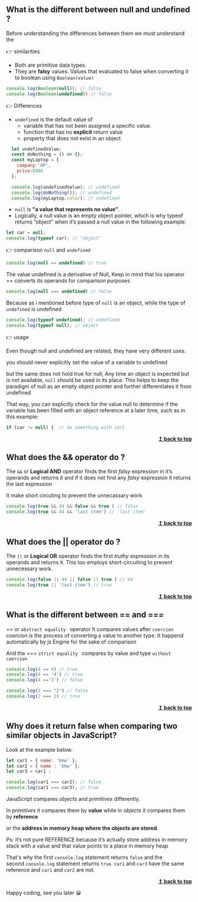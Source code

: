 
## What is the different between null and undefined ?

Before understanding the differences between them we must understand the 

👉 similarities 

- Both are primitive data types.
- They are **falsy** values. Values that evaluated to false when converting it to boolean using `Boolean(value)`

```js 
console.log(Boolean(null)); // false
console.log(Boolean(undefined)) // false
```

👉 Differences 

-  `undefined` is the default value of 
	- variable that has not been assigned a specific value.
	- function that has no **explicit** return value 
	- property that does not exist in an object
```js
  let undefinedValue;
  const doNothing = () => {};
  const myLaptop = {
    company:'HP',
    price:8000
  };

  console.log(undefinedValue); // undefined
  console.log(doNothing()); // undefined
  console.log(myLaptop.color); // undefined
```

- `null` is **"a value that represents no value"**.
- Logically, a null value is an empty object pointer, which is why typeof returns “object” when it’s passed a null value in the following example:
```js
let car = null;
console.log(typeof car); // "object"
```


👉  comparison `null` and `undefined`

```js
console.log(null == undefined) // true
```

The value undefined is a derivative of Null, Keep in mind that his operator == converts its operands for comparison purposes 
 
```js
console.log(null === undefined) // false
```
 
Because  as i mentioned before type of  `null` is an object, while the type of `undefined` is undefined 

```js
console.log(typeof undefined); // undefined
console.log(typeof null); // object
```
👉 usage 

Even though null and undefined are related, they have very different uses.

you should never explicitly set the value of a variable to undefined

but the same does not hold true for null, Any time an object is expected but is not available, `null` should be used in its place. This helps to keep the paradigm of null as an empty object pointer and further differentiates it from undefined

That way, you can explicitly check for the value null to determine if the variable has been filled with an object reference at a later time, such as in this example: 
  
  ```js
if (car != null) {  // do something with car}
```

<div align="right">

<b><a href="#">↥ back to top</a></b>

</div>

## What does the && operator do ?

The `&&` or **Logical AND** operator finds the first _falsy_ expression in it’s operands and returns it and if it does not find any _falsy_ expression it returns the last expression

It make short circuting to prevent the unnecassary work 

```js
console.log(true && 44 && false && true ) // false
console.log(true && 44 && 'last item') // 'last item'

```
<div align="right">

<b><a href="#">↥ back to top</a></b>

</div>

## What does the || operator do ?

The `||` or **Logical OR** operator finds the first _truthy_ expression in its operands and returns it. This too employs short-circuiting to prevent unnecessary work.

```js
console.log(false || 44 || false || true ) // 44
console.log(true || 'last item') // true

```

<div align="right">

<b><a href="#">↥ back to top</a></b>

</div>

## What is the different between == and ===

==  or `abstract equality ` operator It compares values  after ` coercion `
_coercion_ is the process of converting a value  to another type. It happend automatically by js 
Engine for the sake of comparison 

And the === `strict equality ` compares by value and type `without coercion`

```js
console.log(4 == 4) // true
console.log(4 == '4') // true
console.log(4 =='3') // false 

console.log(2 === "2") // false
console.log(2 === 2) // true
```

<div align="right">

<b><a href="#">↥ back to top</a></b>

</div>

## Why does it return **false** when comparing two similar objects in JavaScript?

Look at the example below.  

```js
let car1 = { name: 'bmw' };
let car2 = { name : 'bmw' };
let car3 = car1 ;

console.log(car1 === car2); // false
console.log(car1 === car3); // true 
```

JavaScript compares _objects_ and _primitives_ differently.

In _primitives_ it compares them by **value**
while in _objects_ it compares them by **reference**

or the **address in memory heap  where the objects are  stored**. 

Ps: it’s not pure REFERENCE because it’s actually store address in memory stack  with a value and that value points to a place in memory heap 

That's why the first `console.log` statement returns `false` and the second `console.log` statement returns `true`. `car1` and `car3` have the same reference and `car1` and `car2` are not.

<div align="right">

<b><a href="#">↥ back to top</a></b>

</div>

Happy coding, see you later 😀

